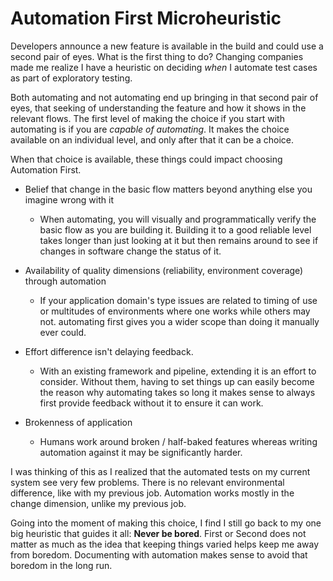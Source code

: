 # Automation First Microheuristic

Developers announce a new feature is available in the build and could use a second pair of eyes. What is the first thing to do? Changing companies made me realize I have a heuristic on deciding *when* I automate test cases as part of exploratory testing.

Both automating and not automating end up bringing in that second pair of eyes, that seeking of understanding the feature and how it shows in the relevant flows. The first level of making the choice if you start with automating is if you are *capable of automating*. It makes the choice available on an individual level, and only after that it can be a choice.

When that choice is available, these things could impact choosing Automation First.
   * Belief that change in the basic flow matters beyond anything else you imagine wrong with it

      * When automating, you will visually and programmatically verify the basic flow as you are building it. Building it to a good reliable level takes longer than just looking at it but then remains around to see if changes in software change the status of it.

   * Availability of quality dimensions (reliability, environment coverage) through automation
      * If your application domain's type issues are related to timing of use or multitudes of environments where one works while others may not. automating first gives you a wider scope than doing it manually ever could.
   * Effort difference isn't delaying feedback.
      * With an existing framework and pipeline, extending it is an effort to consider. Without them, having to set things up can easily become the reason why automating takes so long it makes sense to always first provide feedback without it to ensure it can work.
   * Brokenness of application
      * Humans work around broken / half-baked features whereas writing automation against it may be significantly harder.

I was thinking of this as I realized that the automated tests on my current system see very few problems. There is no relevant environmental difference, like with my previous job. Automation works mostly in the change dimension, unlike my previous job.

Going into the moment of making this choice, I find I still go back to my one big heuristic that guides it all: **Never be bored**. First or Second does not matter as much as the idea that keeping things varied helps keep me away from boredom. Documenting with automation makes sense to avoid that boredom in the long run. 
